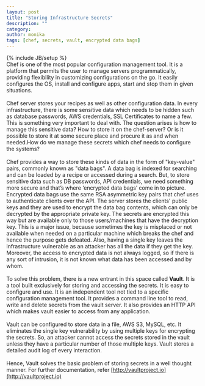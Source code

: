 ```yaml
---
layout: post
title: "Storing Infrastructure Secrets"
description: ""
category: 
author: monika
tags: [chef, secrets, vault, encrypted data bags]
---
```

{% include JB/setup %}
<br />
Chef is one of the most popular configuration management tool. It  is a platform that permits the user to manage servers programmatically, providing flexibility
in customizing configurations on the go. It  easily configures the OS, install and configure apps, start and stop them in given situations. 
<br /> <br />
Chef server stores your recipes as well as other configuration data. 
In every infrastructure, there is some sensitive data which needs to be hidden such as database passwords, AWS credentials, SSL Certificates to name a few. This is something very important to deal with. 
The question arises is how to manage this sensitive data? How to store it on the chef-server?  Or is it possible to store it at some secure place and procure it as and when needed.How do we manage these secrets which chef needs to configure the systems?
<br /><br />
Chef provides a way to  store these kinds of data in the form of "key-value" pairs, commonly known as "data bags". A data bag is indexed for searching and can be loaded by a recipe or accessed during a search.
But, to store sensitive data such as DB passwords, API credentials, we need something more secure and that’s where ‘encrypted data bags’ come in to picture. Encrypted data bags use the same RSA asymmetric key pairs that chef uses to authenticate clients over the API. The server stores the clients' public keys and they are used to encrypt the data bag contents, which can only be decrypted by the appropriate private key. 
The secrets are encrypted this way but are available only to those users/machines that have the decryption key. This is a major issue, because sometimes the key is misplaced or not available when needed on a particular machine which breaks the chef and hence the purpose gets defeated. Also, having a single key leaves the infrastructure vulnerable as an attacker has all the data if they get the key. Moreover, the access to encrypted data is not always logged, so if there is any sort of intrusion, it is not known what data has been accessed and by whom.
<br /><br />
To solve this problem, there is a new entrant in this space called **Vault**. It is a tool built exclusively for storing and accessing the secrets. It is easy to configure and use. It is an independent tool not tied to a specific configuration management tool. It provides a command line tool to read, write and delete secrets from the vault server. It also provides an HTTP API which makes vault easier to access from any application.
<br /><br />
Vault can be configured to store data in a file, AWS S3, MySQL, etc. It eliminates the single key vulnerability by using multiple keys for encrypting the secrets. So, an attacker cannot access the secrets stored in the vault unless they have a particular number of those multiple keys. Vault stores a detailed audit log of every interaction. 
<br /><br />
Hence, Vault solves the basic problem of storing secrets in a well thought manner. For further documentation, refer [http://vaultproject.io](http://vaultproject.io)
